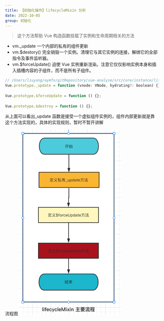 ```yaml
---
title: 【初始化操作】lifecycleMixin 分析
date: 2022-10-05
group: 初始化
---
```


> 这个方法帮助 Vue 构造函数挂载了实例和生命周期相关的方法

- vm.\_update 一个内部的私有的组件更新
- vm.$destory() 完全销毁一个实例。清理它与其它实例的连接，解绑它的全部指令及事件监听器。
- vm.$forceUpdate() 迫使 Vue 实例重新渲染。注意它仅仅影响实例本身和插入插槽内容的子组件，而不是所有子组件。

```javascript
// /Users/liuyang/aymfx/gitRepository/vue-analyse/src/core/instance/lifecycle.ts
Vue.prototype._update = function (vnode: VNode, hydrating?: boolean) {};

Vue.prototype.$forceUpdate = function () {};

Vue.prototype.$destroy = function () {};
```

从上面可以看出\_update 函数是接受一个虚拟组件实例的，组件内部更新就是靠这个方法实现的，具体的实现规则，暂时不暂开讲解

流程图
![20220829110548](https://raw.githubusercontent.com/aymfx/pic/mian/img/20220829110548.png)
